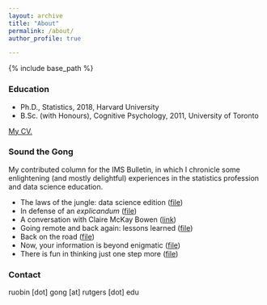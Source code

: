 ```yaml
---
layout: archive
title: "About"
permalink: /about/
author_profile: true

---
```


{% include base_path %}

### Education

* Ph.D., Statistics, 2018, Harvard University
* B.Sc. (with Honours), Cognitive Psychology, 2011, University of Toronto

[My CV.](https://RuobinGong.github.io/files/RG-cv.pdf)


### Sound the Gong

My contributed column for the IMS Bulletin, in which I chronicle some enlightening (and mostly delightful) experiences in the statistics profession and data science education.


* The laws of the jungle: data science edition ([file](https://RuobinGong.github.io/files/Gong2023-IMS52-1.pdf))
* In defense of an _explicandum_ ([file](https://RuobinGong.github.io/files/Gong2022-IMS51-7.pdf))
* A conversation with Claire McKay Bowen ([link](https://imstat.org/2022/04/01/ruobin-gong-interviews-claire-mckay-bowen/))
* Going remote and back again: lessons learned ([file](https://RuobinGong.github.io/files/Gong2021-IMS50-6.pdf))
* Back on the road ([file](https://RuobinGong.github.io/files/Gong2021-IMS50-3.pdf))
* Now, your information is beyond enigmatic ([file](https://RuobinGong.github.io/files/Gong2020-IMS49-2.pdf))
* There is fun in thinking just one step more ([file](https://RuobinGong.github.io/files/Gong2018-IMS47-8.pdf))



### Contact

ruobin [dot] gong [at] rutgers [dot] edu
